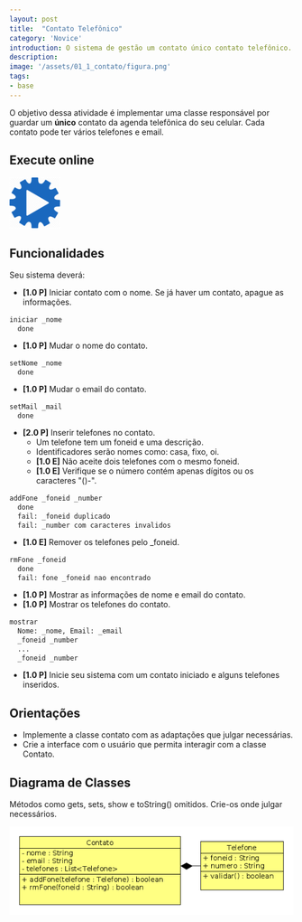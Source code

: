 ```yaml
---
layout: post
title:  "Contato Telefônico"
category: 'Novice'
introduction: O sistema de gestão um contato único contato telefônico.
description:
image: '/assets/01_1_contato/figura.png'
tags:
- base
---
```


O objetivo dessa atividade é implementar uma classe responsável por guardar um **único** contato da agenda telefônica do seu celular. Cada contato pode ter vários telefones e email.

## Execute online
[![](/assets/images/run.png)](/assets/01_1_contato/run.html)

## Funcionalidades
Seu sistema deverá:

- **[1.0 P]** Iniciar contato com o nome. Se já haver um contato, apague as informações.

```
iniciar _nome
  done
```

- **[1.0 P]** Mudar o nome do contato.

```
setNome _nome
  done
```

- **[1.0 P]** Mudar o email do contato.

```
setMail _mail
  done
```

- **[2.0 P]** Inserir telefones no contato.
    - Um telefone tem um foneid e uma descrição.
    - Identificadores serão nomes como: casa, fixo, oi.
    - **[1.0 E]** Não aceite dois telefones com o mesmo foneid.
    - **[1.0 E]** Verifique se o número contém apenas dígitos ou os caracteres "()-".

```
addFone _foneid _number
  done
  fail: _foneid duplicado
  fail: _number com caracteres invalidos
```

- **[1.0 E]** Remover os telefones pelo _foneid.

```
rmFone _foneid
  done
  fail: fone _foneid nao encontrado
```

- **[1.0 P]** Mostrar as informações de nome e email do contato.
- **[1.0 P]** Mostrar os telefones do contato.

```
mostrar
  Nome: _nome, Email: _email
  _foneid _number 
  ...
  _foneid _number
```

- **[1.0 P]** Inicie seu sistema com um contato iniciado e alguns telefones inseridos.

## Orientações

- Implemente a classe contato com as adaptações que julgar necessárias.
- Crie a interface com o usuário que permita interagir com a classe Contato.

## Diagrama de Classes
Métodos como gets, sets, show e toString() omitidos. Crie-os onde julgar necessários.

![](/assets/01_1_contato/diagrama.png)